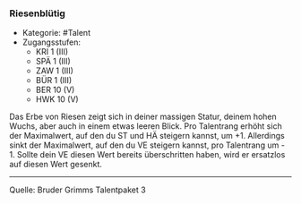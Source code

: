 ### Riesenblütig

- Kategorie: #Talent
- Zugangsstufen:
  - KRI 1 (III)
  - SPÄ 1 (III)
  - ZAW 1 (III)
  - BÜR 1 (III)
  - BER 10 (V)
  - HWK 10 (V)

Das Erbe von Riesen zeigt sich in deiner massigen Statur, deinem hohen Wuchs, aber auch in einem etwas leeren Blick. Pro Talentrang erhöht sich der Maximalwert, auf den du ST und HÄ steigern kannst, um +1. Allerdings sinkt der Maximalwert, auf den du VE steigern kannst, pro Talentrang um - 1. Sollte dein VE diesen Wert bereits überschritten haben, wird er ersatzlos auf diesen Wert gesenkt.

---

Quelle: Bruder Grimms Talentpaket 3
